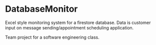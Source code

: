 # DatabaseMonitor
Excel style monitoring system for a firestore database. Data is customer input on message sending/appointment scheduling application.


Team project for a software engineering class. 
